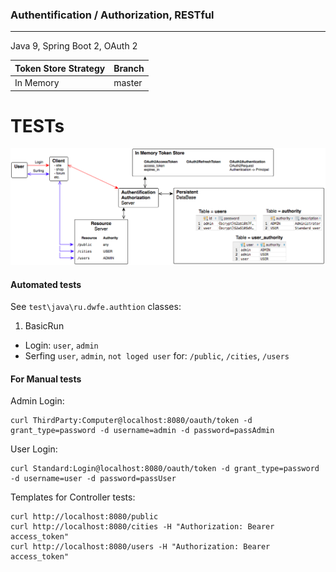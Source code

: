 ### Authentification / Authorization, RESTful
---
Java 9, Spring Boot 2, OAuth 2
<br>

| Token Store Strategy | Branch        |
|----------------------|---------------|
| In Memory            | master        |


# TESTs
![Basic Run](./Authtion_BasicRun.png)

#### Automated tests
See `test\java\ru.dwfe.authtion` classes:
1. BasicRun
  * Login: `user`, `admin`
  * Serfing `user`, `admin`, `not loged user` for: `/public`, `/cities`, `/users`
#### For Manual tests
Admin Login:
```
curl ThirdParty:Computer@localhost:8080/oauth/token -d grant_type=password -d username=admin -d password=passAdmin
```

User Login:
```
curl Standard:Login@localhost:8080/oauth/token -d grant_type=password -d username=user -d password=passUser
```

Templates for Controller tests:
```
curl http://localhost:8080/public
curl http://localhost:8080/cities -H "Authorization: Bearer access_token"
curl http://localhost:8080/users -H "Authorization: Bearer access_token"
```
